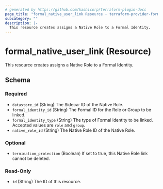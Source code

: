 ```yaml
---
# generated by https://github.com/hashicorp/terraform-plugin-docs
page_title: "formal_native_user_link Resource - terraform-provider-formal"
subcategory: ""
description: |-
  This resource creates assigns a Native Role to a Formal Identity.
---
```


# formal_native_user_link (Resource)

This resource creates assigns a Native Role to a Formal Identity.



<!-- schema generated by tfplugindocs -->
## Schema

### Required

- `datastore_id` (String) The Sidecar ID of the Native Role.
- `formal_identity_id` (String) The Formal ID for the Role or Group to be linked.
- `formal_identity_type` (String) The type of Formal Identity to be linked. Accepted values are `role` and `group`.
- `native_role_id` (String) The Native Role ID of the Native Role.

### Optional

- `termination_protection` (Boolean) If set to true, this Native Role link cannot be deleted.

### Read-Only

- `id` (String) The ID of this resource.


